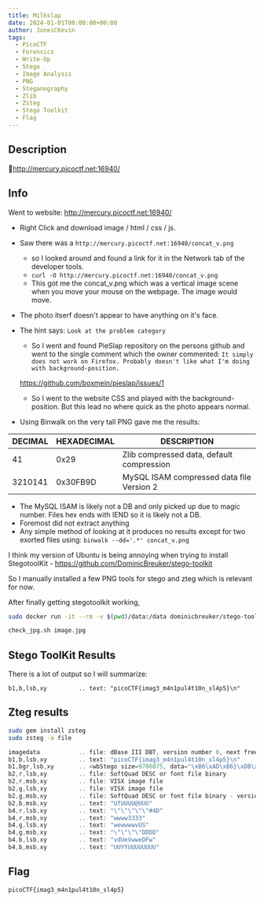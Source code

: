 ```yaml
---
title: Milkslap
date: 2024-01-01T00:00:00+00:00
author: JonesCKevin
tags:
  - PicoCTF
  - Forensics
  - Write-Up
  - Stego
  - Image Analysis
  - PNG
  - Steganography
  - Zlib
  - Zsteg
  - Stego Toolkit
  - Flag
---
```


## Description

🥛<http://mercury.picoctf.net:16940/>

## Info

Went to website: <http://mercury.picoctf.net:16940/>

- Right Click and download image / html / css / js.
- Saw there was a `http://mercury.picoctf.net:16940/concat_v.png`
  - so I looked around and found a link for it in the Network tab of the developer tools.
  - `curl -O http://mercury.picoctf.net:16940/concat_v.png`
  - This got me the concat_v.png which was a vertical image scene when you move your mouse on the webpage. The image would move.
- The photo itserf doesn't appear to have anything on it's face.

- The hint says: `Look at the problem category`
  - So I went and found PieSlap repository on the persons github and went to the single comment which the owner commented:
`It simply does not work on Firefox. Probably doesn't like what I'm doing with background-position.`

  <https://github.com/boxmein/pieslap/issues/1>

  - So I went to the website CSS and played with the background-position. But this lead no where quick as the photo appears normal.

- Using Binwalk on the very tall PNG gave me the results:
  
DECIMAL  |  HEXADECIMAL  |  DESCRIPTION|
-|-|-|
41|0x29|Zlib compressed data, default compression|
3210141| 0x30FB9D|  MySQL ISAM compressed data file Version 2|

- The MySQL ISAM is likely not a DB and only picked up due to magic number. Files hex ends with IEND so it is likely not a DB.
- Foremost did not extract anything
- Any simple method of looking at it produces no results except for two exorted files using: `binwalk --dd='.*' concat_v.png`

I think my version of Ubuntu is being annoying when trying to install StegotoolKit - <https://github.com/DominicBreuker/stego-toolkit>

So I manually installed a few PNG tools for stego and zteg which is relevant for now.

After finally getting stegotoolkit working,

```bash
sudo docker run -it --rm -v $(pwd)/data:/data dominicbreuker/stego-toolkit /bin/bash
```

```bash
check_jpg.sh image.jpg
```

## Stego ToolKit Results

There is a lot of output so I will summarize:

```########## zsteg ##########
b1,b,lsb,xy         .. text: "picoCTF{imag3_m4n1pul4t10n_sl4p5}\n"
```

## Zteg results

```bash
sudo gem install zsteg
sudo zsteg -a file
```

```c
imagedata           .. file: dBase III DBT, version number 0, next free block index 3368931841, 1st item "\001\001\001\001"
b1,b,lsb,xy         .. text: "picoCTF{imag3_m4n1pul4t10n_sl4p5}\n"
b1,bgr,lsb,xy       .. <wbStego size=9706075, data="\xB6\xAD\xB6}\xDB\xB2lR\x7F\xDF\x86\xB7c\xFC\xFF\xBF\x02Zr\x8E\xE2Z\x12\xD8q\xE5&MJ-X:\xB5\xBF\xF7\x7F\xDB\xDFI\bm\xDB\xDB\x80m\x00\x00\x00\xB6m\xDB\xDB\xB6\x00\x00\x00\xB6\xB6\x00m\xDB\x12\x12m\xDB\xDB\x00\x00\x00\x00\x00\xB6m\xDB\x00\xB6\x00\x00\x00\xDB\xB6mm\xDB\xB6\xB6\x00\x00\x00\x00\x00m\xDB", even=true, mix=true, controlbyte="[">
b2,r,lsb,xy         .. file: SoftQuad DESC or font file binary
b2,r,msb,xy         .. file: VISX image file
b2,g,lsb,xy         .. file: VISX image file
b2,g,msb,xy         .. file: SoftQuad DESC or font file binary - version 15722
b2,b,msb,xy         .. text: "UfUUUU@UUU"
b4,r,lsb,xy         .. text: "\"\"\"\"\"#4D"
b4,r,msb,xy         .. text: "wwww3333"
b4,g,lsb,xy         .. text: "wewwwwvUS"
b4,g,msb,xy         .. text: "\"\"\"\"DDDD"
b4,b,lsb,xy         .. text: "vdUeVwweDFw"
b4,b,msb,xy         .. text: "UUYYUUUUUUUU"
```

## Flag

`picoCTF{imag3_m4n1pul4t10n_sl4p5}`
